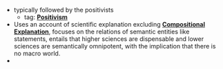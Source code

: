 - typically followed by the positivists
	- tag: **[Positivism](../notes/Positivism)**
- Uses an account of scientific explanation excluding **[Compositional Explanation](../notes/Compositional_Explanation)**, focuses on the relations of semantic entities like statements, entails that higher sciences are dispensable and lower sciences are semantically omnipotent, with the implication that there is no macro world. 
- 
